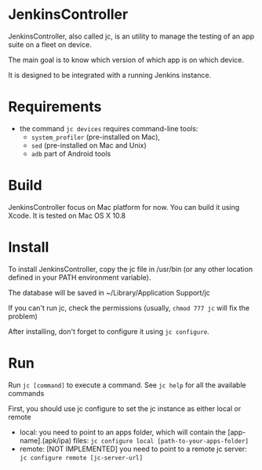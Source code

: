 JenkinsController
=================
JenkinsController, also called jc, is an utility to manage the testing of an app suite on a fleet on device.

The main goal is to know which version of which app is on which device.

It is designed to be integrated with a running Jenkins instance.

Requirements
=================
* the command ```jc devices``` requires command-line tools: 
	* ```system_profiler``` (pre-installed on Mac), 
	* ```sed``` (pre-installed on Mac and Unix)
	* ```adb``` part of Android tools

Build
=================
JenkinsController focus on Mac platform for now. You can build it using Xcode.
It is tested on Mac OS X 10.8

Install
=================
To install JenkinsController, copy the jc file in /usr/bin (or any other location defined in your PATH environment variable).

The database will be saved in ~/Library/Application Support/jc

If you can't run jc, check the permissions (usually, ```chmod 777 jc``` will fix the problem)

After installing, don't forget to configure it using ```jc configure```.

Run
=================
Run ```jc [command]``` to execute a command. See ```jc help``` for all the available commands

First, you should use jc configure to set the jc instance as either local or remote
* local: you need to point to an apps folder, which will contain the [app-name].(apk/ipa) files: ```jc configure local [path-to-your-apps-folder]```
* remote: [NOT IMPLEMENTED] you need to point to a remote jc server: ```jc configure remote [jc-server-url]```
